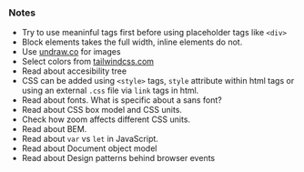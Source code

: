 ### Notes

- Try to use meaninful tags first before using placeholder tags like ```<div>```
- Block elements takes the full width, inline elements do not.
- Use [undraw.co](https://undraw.co) for images
- Select colors from [tailwindcss.com](https://tailwindcss.com)
- Read about accesibility tree
- CSS can be added using ```<style>``` tags, ```style``` attribute within html tags or using an external ```.css``` file via ```link``` tags in html.
- Read about fonts. What is specific about a sans font?
- Read about CSS box model and CSS units.
- Check how zoom affects different CSS units.
- Read about BEM.
- Read about ```var``` vs ```let``` in JavaScript.
- Read about Document object model
- Read about Design patterns behind browser events